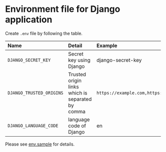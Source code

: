 # Environment file for Django application
Create `.env` file by following the table.

| Name | Detail | Example |
| :---- |  :---- |  :---- |
| `DJANGO_SECRET_KEY` | Secret key using Django | django-secret-key |
| `DJANGO_TRUSTED_ORIGINS` | Trusted origin links which is separated by comma | `https://example.com,https://localhost:8001` |
| `DJANGO_LANGUAGE_CODE` | language code of Django | en |

Please see [env.sample](./env.sample) for details.